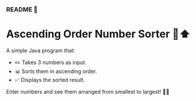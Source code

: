### README 📝

# Ascending Order Number Sorter 🔢⬆️

A simple Java program that:
- ✏️ Takes 3 numbers as input.
- 📊 Sorts them in ascending order.
- ✅ Displays the sorted result.

Enter numbers and see them arranged from smallest to largest! 🚀✨
